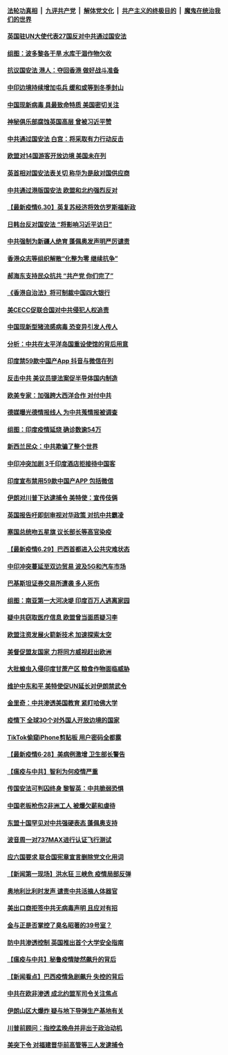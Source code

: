####  [法轮功真相](../../../../basic/blob/master/README.md?t=07010431) &nbsp;|&nbsp; [九评共产党](../../../../9ping.md/blob/master/README.md?t=07010431) &nbsp;|&nbsp; [解体党文化](../../../../jtdwh.md/blob/master/README.md?t=07010431)  &nbsp;|&nbsp; [共产主义的终极目的](../../../../gczydzjmd.md/blob/master/README.md?t=07010431) &nbsp;|&nbsp; [魔鬼在统治我们的世界](../../../../mgztzwmdsj.md/blob/master/README.md?t=07010431) 

#### [英国驻UN大使代表27国反对中共通过国安法](../pages/nsc418/n12222760.md?t=07010431) 

#### [组图：波多黎各干旱 水库干涸作物欠收](../pages/nsc418/n12221649.md?t=07010431) 

#### [抗议国安法 港人：夺回香港 做好战斗准备](../pages/nsc418/n12222716.md?t=07010431) 

#### [中印边境持续增加屯兵 缓和或等到冬季封山](../pages/nsc418/n12222557.md?t=07010431) 

#### [中国现新病毒 具最致命特质 美国密切关注](../pages/nsc418/n12222596.md?t=07010431) 

#### [神秘俱乐部腐蚀英国高层 曾被习近平赞](../pages/nsc418/n12222573.md?t=07010431) 

#### [中共通过国安法 白宫：将采取有力行动反击](../pages/nsc418/n12222567.md?t=07010431) 

#### [欧盟对14国游客开放边境 美国未在列](../pages/nsc418/n12222348.md?t=07010431) 

#### [英首相对国安法表关切 称华为是敌对国供应商](../pages/nsc418/n12222449.md?t=07010431) 

#### [中共通过港版国安法 欧盟和北约强烈反对](../pages/nsc418/n12222076.md?t=07010431) 

#### [【最新疫情6.30】英复苏经济将效仿罗斯福新政](../pages/nsc418/n12220711.md?t=07010431) 

#### [日韩台反对国安法 “将影响习近平访日”](../pages/nsc418/n12221801.md?t=07010431) 

#### [中共强制为新疆人绝育 蓬佩奥发声明严厉谴责](../pages/nsc418/n12221779.md?t=07010431) 

#### [香港众志等组织解散“化整为零 继续抗争”](../pages/nsc418/n12221597.md?t=07010431) 

#### [郝海东支持民众抗共 “共产党 你们完了”](../pages/nsc418/n12221534.md?t=07010431) 

#### [《香港自治法》将可制裁中国四大银行](../pages/nsc418/n12221322.md?t=07010431) 

#### [美CECC促联合国对中共侵犯人权追责](../pages/nsc418/n12221191.md?t=07010431) 

#### [中国现新型猪流感病毒 恐变异引发人传人](../pages/nsc418/n12220958.md?t=07010431) 

#### [分析：中共在太平洋岛国重设使馆的背后用意](../pages/nsc418/n12220282.md?t=07010431) 

#### [印度禁59款中国产App 抖音与微信在列](../pages/nsc418/n12220539.md?t=07010431) 

#### [反击中共  美议员提法案促半导体国内制造](../pages/nsc418/n12220479.md?t=07010431) 

#### [欧美专家：加强跨大西洋合作 对付中共](../pages/nsc418/n12220420.md?t=07010431) 

#### [德媒曝光德情报线人 为中共蒐情报被调查](../pages/nsc418/n12219959.md?t=07010431) 

#### [组图：印度疫情延烧 确诊数逾54万](../pages/nsc418/n12219019.md?t=07010431) 

#### [新西兰民众：中共欺骗了整个世界](../pages/nsc418/n12219388.md?t=07010431) 

#### [中印冲突加剧 3千印度酒店拒接待中国客](../pages/nsc418/n12220108.md?t=07010431) 

#### [印度宣布禁用59款中国产APP 包括微信](../pages/nsc418/n12220183.md?t=07010431) 

#### [伊朗对川普下达逮捕令 美特使：宣传伎俩](../pages/nsc418/n12220063.md?t=07010431) 

#### [英国报告吁即刻审视对华政策 对抗中共霸凌](../pages/nsc418/n12220075.md?t=07010431) 

#### [塞国总统吻五星旗 议长部长等高官染疫](../pages/nsc418/n12219918.md?t=07010431) 

#### [【最新疫情6.29】巴西首都进入公共灾难状态](../pages/nsc418/n12215001.md?t=07010431) 

#### [中印冲突蔓延至双边贸易 波及5G和汽车市场](../pages/nsc418/n12219705.md?t=07010431) 

#### [巴基斯坦证券交易所遭袭 多人死伤](../pages/nsc418/n12219225.md?t=07010431) 

#### [组图：南亚第一大河决堤 印度百万人逃离家园](../pages/nsc418/n12219391.md?t=07010431) 

#### [疑中共窃取医疗信息 欧盟曾当面质疑习李](../pages/nsc418/n12219204.md?t=07010431) 

#### [欧盟注资发展火箭新技术 加速探索太空](../pages/nsc418/n12219018.md?t=07010431) 

#### [美督促盟友国家 力将同方威视赶出欧洲](../pages/nsc418/n12217695.md?t=07010431) 

#### [大批蝗虫入侵印度甘蔗产区 粮食作物面临威胁](../pages/nsc418/n12218835.md?t=07010431) 

#### [维护中东和平 美特使促UN延长对伊朗禁武令](../pages/nsc418/n12218609.md?t=07010431) 

#### [金里奇：中共渗透美国教育 紧盯哈佛大学](../pages/nsc418/n12217783.md?t=07010431) 

#### [疫情下 全球30个对外国人开放边境的国家](../pages/nsc418/n12205194.md?t=07010431) 

#### [TikTok偷窥iPhone剪贴板 用户密码全都露](../pages/nsc418/n12217947.md?t=07010431) 

#### [【最新疫情6·28】美病例激增 卫生部长警告](../pages/nsc418/n12212934.md?t=07010431) 

#### [【瘟疫与中共】智利为何疫情严重](../pages/nsc418/n12217721.md?t=07010431) 

#### [传国安法可判囚终身 黎智英：中共脆弱恐惧](../pages/nsc418/n12217544.md?t=07010431) 

#### [中国老板枪伤2非洲工人 被爆欠薪和虐待](../pages/nsc418/n12217591.md?t=07010431) 

#### [东盟十国罕见对中共强硬表态 蓬佩奥支持](../pages/nsc418/n12217571.md?t=07010431) 

#### [波音周一对737MAX进行认证飞行测试](../pages/nsc418/n12217519.md?t=07010431) 

#### [应六国要求 联合国宪章宣言删除党文化用词](../pages/nsc418/n12217477.md?t=07010431) 

#### [【新闻第一现场】洪水狂 三峡危 疫情局部反弹](../pages/nsc418/n12217350.md?t=07010431) 

#### [奥地利比利时发声  谴责中共活摘人体器官](../pages/nsc418/n12216554.md?t=07010431) 

#### [美出口商拒签中共无病毒声明 且应对有招](../pages/nsc418/n12216909.md?t=07010431) 

#### [金与正是否掌控了臭名昭著的39号室？](../pages/nsc418/n12217251.md?t=07010431) 

#### [防中共渗透控制 英国推出首个大学安全指南](../pages/nsc418/n12216751.md?t=07010431) 

#### [【瘟疫与中共】秘鲁疫情陡然飙升的背后](../pages/nsc418/n12216630.md?t=07010431) 

#### [【新闻看点】巴西疫情急剧飙升 失控的背后](../pages/nsc418/n12216291.md?t=07010431) 

#### [中共在欧非渗透 成北约盟军司令关注焦点](../pages/nsc418/n12216609.md?t=07010431) 

#### [伊朗山区大爆炸 疑与地下导弹生产基地有关](../pages/nsc418/n12216637.md?t=07010431) 

#### [川普前顾问：指控孟晚舟并非出于政治动机](../pages/nsc418/n12216532.md?t=07010431) 

#### [美突下令 对福建晋华前高管等三人发逮捕令](../pages/nsc418/n12216296.md?t=07010431) 

